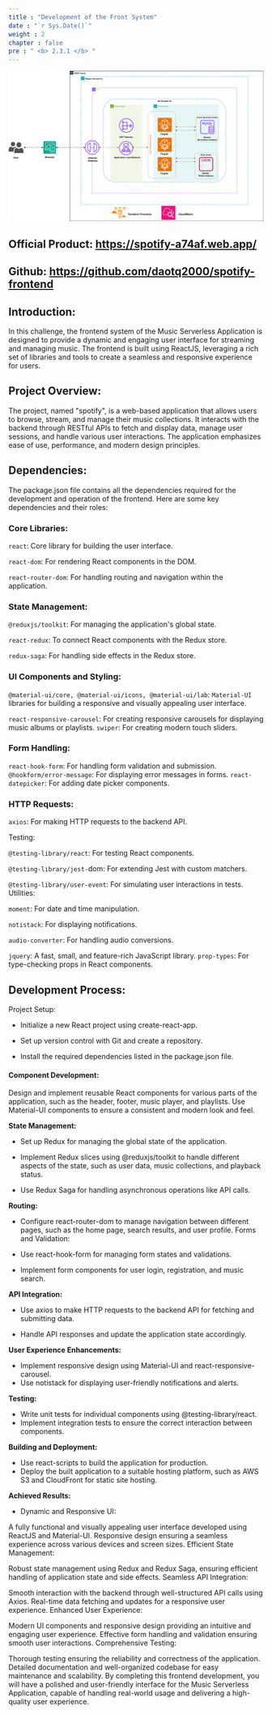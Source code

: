 ```yaml
---
title : "Development of the Front System"
date : "`r Sys.Date()`"
weight : 2
chapter : false
pre : " <b> 2.3.1 </b> "
---
```

![AWS DESIGN ARCHITECTURE](architechture.svg?featherlight=false&width=100pc)

## Official Product: https://spotify-a74af.web.app/
## Github: https://github.com/daotq2000/spotify-frontend
## Introduction:

In this challenge, the frontend system of the Music Serverless Application is designed to provide a dynamic and engaging user interface for streaming and managing music. The frontend is built using ReactJS, leveraging a rich set of libraries and tools to create a seamless and responsive experience for users.

## Project Overview:
The project, named "spotify", is a web-based application that allows users to browse, stream, and manage their music collections. It interacts with the backend through RESTful APIs to fetch and display data, manage user sessions, and handle various user interactions. The application emphasizes ease of use, performance, and modern design principles.

## Dependencies:
The package.json file contains all the dependencies required for the development and operation of the frontend. Here are some key dependencies and their roles:

### Core Libraries:

`react`: Core library for building the user interface.

`react-dom`: For rendering React components in the DOM.

`react-router-dom`: For handling routing and navigation within the application.

### State Management:

`@reduxjs/toolkit`: For managing the application's global state.

`react-redux`: To connect React components with the Redux store.

`redux-saga`: For handling side effects in the Redux store.

### UI Components and Styling:

`@material-ui/core, @material-ui/icons, @material-ui/lab`:
`Material-UI` libraries for building a responsive and visually appealing user interface.

`react-responsive-carousel`: For creating responsive carousels for displaying music albums or playlists.
`swiper`: For creating modern touch sliders.

### Form Handling:

`react-hook-form`: For handling form validation and submission.
`@hookform/error-message`: For displaying error messages in forms.
`react-datepicker`: For adding date picker components.

### HTTP Requests:

`axios`: For making HTTP requests to the backend API.

Testing:

`@testing-library/react`: For testing React components.

`@testing-library/jest-`dom: For extending Jest with custom matchers.

`@testing-library/user-event`: For simulating user interactions in tests.
Utilities:

`moment`: For date and time manipulation.

`notistack`: For displaying notifications.

`audio-converter`: For handling audio conversions.

`jquery`: A fast, small, and feature-rich JavaScript library.
`prop-types`: For type-checking props in React components.

## Development Process:
Project Setup:

+ Initialize a new React project using create-react-app.

+ Set up version control with Git and create a repository.

+ Install the required dependencies listed in the package.json file.

#### Component Development:

Design and implement reusable React components for various parts of the application, such as the header, footer, music player, and playlists.
Use Material-UI components to ensure a consistent and modern look and feel.

**State Management:**

+ Set up Redux for managing the global state of the application.

+ Implement Redux slices using @reduxjs/toolkit to handle different aspects of the state, such as user data, music collections, and playback status.

+ Use Redux Saga for handling asynchronous operations like API calls.

**Routing:**

+ Configure react-router-dom to manage navigation between different pages, such as the home page, search results, and user profile.
  Forms and Validation:

+ Use react-hook-form for managing form states and validations.

+ Implement form components for user login, registration, and music search.

**API Integration:**

+ Use axios to make HTTP requests to the backend API for fetching and submitting data.

+ Handle API responses and update the application state accordingly.

**User Experience Enhancements:**

+ Implement responsive design using Material-UI and react-responsive-carousel.
+ Use notistack for displaying user-friendly notifications and alerts.

**Testing:**

+ Write unit tests for individual components using @testing-library/react.
+ Implement integration tests to ensure the correct interaction between components.

**Building and Deployment:**

+ Use react-scripts to build the application for production.
+ Deploy the built application to a suitable hosting platform, such as AWS S3 and CloudFront for static site hosting.

**Achieved Results:**
- Dynamic and Responsive UI:

A fully functional and visually appealing user interface developed using ReactJS and Material-UI.
Responsive design ensuring a seamless experience across various devices and screen sizes.
Efficient State Management:

Robust state management using Redux and Redux Saga, ensuring efficient handling of application state and side effects.
Seamless API Integration:

Smooth interaction with the backend through well-structured API calls using Axios.
Real-time data fetching and updates for a responsive user experience.
Enhanced User Experience:

Modern UI components and responsive design providing an intuitive and engaging user experience.
Effective form handling and validation ensuring smooth user interactions.
Comprehensive Testing:

Thorough testing ensuring the reliability and correctness of the application.
Detailed documentation and well-organized codebase for easy maintenance and scalability.
By completing this frontend development, you will have a polished and user-friendly interface for the Music Serverless Application, capable of handling real-world usage and delivering a high-quality user experience.